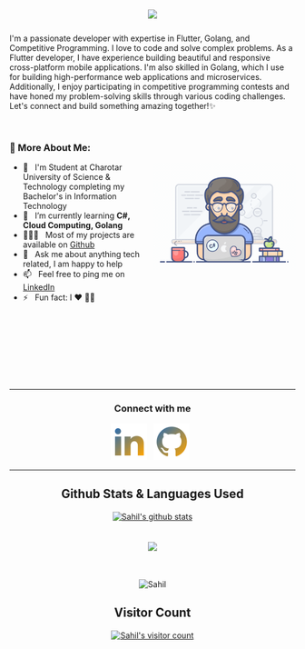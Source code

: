 <h1 align="center">
  <a href="https://git.io/typing-svg">
    <img src="https://readme-typing-svg.herokuapp.com/?lines=Hello,+There!+👋;MySelf+Sahil+Sojitra💻;Nice+to+meet+you!&center=true&size=30">
  </a>
</h1>

I'm a passionate developer with expertise in Flutter, Golang, and Competitive Programming. I love to code and solve complex problems. As a Flutter developer, I have experience building beautiful and responsive cross-platform mobile applications. I'm also skilled in Golang, which I use for building high-performance web applications and microservices. Additionally, I enjoy participating in competitive programming contests and have honed my problem-solving skills through various coding challenges. Let's connect and build something amazing together!✨

<br />

### 🧐 More About Me:

<img align="right" alt="GIF" src="assets/programmer.gif" width="50%" />

- 🏫 &nbsp; I'm Student at Charotar University of Science & Technology completing my Bachelor's in Information Technology
- 🌱 &nbsp; I’m currently learning **C#, Cloud Computing, Golang**
- 👨🏻‍💻 &nbsp; Most of my projects are available on [Github](https://github.com/Sahil-4555?tab=repositories)
- 💬 &nbsp; Ask me about anything tech related, I am happy to help
- 📫 &nbsp; Feel free to ping me on [LinkedIn](https://www.linkedin.com/in/sahilsojitra/)
- ⚡ &nbsp; Fun fact: I :heart: :man_technologist:
 <p align="left">
</p>
<br/> <br/> <br/> <br/> <br/> <br/> <br/>
<hr/>
<p align="center">
<h3 align="center">Connect with me</h3>
<p align="center">
<a href="https://www.linkedin.com/in/sahilsojitra/"><img title="LinkedIn" src="https://github.com/Sahil-4555/Sahil-4555/blob/main/assets/Icons/linkedin.svg"/></a>&nbsp;&nbsp;
<a href="https://github.com/Sahil-4555"><img title="GitHub" src="https://github.com/Sahil-4555/Sahil-4555/blob/main/assets/Icons/github.svg"/></a>&nbsp;&nbsp;
<hr/>
<!--
<hr>
<h2>Watch my contributions graph eaten by snake 🐍</h2>
<div align="center">
<a href="https://github.com/Sahil-4555">
    <img src="https://github.com/Sahil-4555/Sahil-4555/blob/output/github-contribution-grid-snake.gif" width="100%">
  </a>
</div>
-->
<h2 align="center">Github Stats & Languages Used</h2>
<div align="center">
  <a href="https://github.com/Sahil-4555/github-readme-stats"><img align="center"
      src="https://github-readme-stats.vercel.app/api?username=Sahil-4555&show_icons=true&include_all_commits=true&theme=buefy&hide_border=true"
      alt="Sahil's github stats" height="170" /></a> 
</div>
<br/><br/>
<div align="center">
  <img align="center"
      src="https://github-readme-stats.vercel.app/api/top-langs/?username=Sahil-4555&layout=compact&theme=buefy&hide_border=true"
      height="170" />
</div>
<br/><br/>
<p align="center"><img align="center" src="https://github-readme-streak-stats.herokuapp.com/?user=Sahil-4555&" alt="Sahil" /></p>
<!-- 
<h2 align='center'><i><a href="https://github.com/Sahil-4555">Activity Graph 📈</i></h2>
<p align="center">
  <a href="https://github.com/Sahil-4555">
    <img
      src="https://activity-graph.herokuapp.com/graph?username=Sahil-4555&custom_title=Sahil's%20Contribution%20Graph&theme=github&area=true&hide_border=true"
      width="100%">
  </a>
</p>
-->


<!-- <h2 align="center"><i>🎵 Spotify Status</i></h2>
<p align="center">
  <a href="https://open.spotify.com/user/0r6t956lbmezmq8uw79uud2wu">
    <img src="https://SahilPatel146.vercel.app/api?rainbow=true&scan=true&spin=true&theme=dark" width="60%">
  </a>
</p>
-->

<div align="center">

  ## Visitor Count
  <a href="https://profile-counter.glitch.me/Sahil-4555/count.svg"><img align="center"
      src="https://profile-counter.glitch.me/Sahil-4555/count.svg" alt="Sahil's visitor count" /></a>
</div>

<!-- <img src="assets/footer.png" alt="Footer image"> -->
